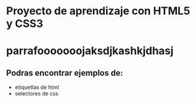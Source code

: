 <h1>Proyecto de aprendizaje con HTML5 y CSS3<h1>
<p>parrafooooooojaksdjkashkjdhasj</p>
<h2>Podras encontrar ejemplos de:</h2>

<ul>
	<li>etiquetlas de html</li>
	<li>selectores de css</li>
</ul>